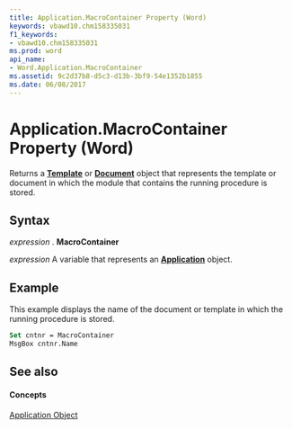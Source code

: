 ```yaml
---
title: Application.MacroContainer Property (Word)
keywords: vbawd10.chm158335031
f1_keywords:
- vbawd10.chm158335031
ms.prod: word
api_name:
- Word.Application.MacroContainer
ms.assetid: 9c2d37b8-d5c3-d13b-3bf9-54e1352b1855
ms.date: 06/08/2017
---
```



# Application.MacroContainer Property (Word)

Returns a  **[Template](Word.Template.md)** or **[Document](Word.Document.md)** object that represents the template or document in which the module that contains the running procedure is stored.


## Syntax

 _expression_ . **MacroContainer**

 _expression_ A variable that represents an **[Application](Word.Application.md)** object.


## Example

This example displays the name of the document or template in which the running procedure is stored.


```vb
Set cntnr = MacroContainer 
MsgBox cntnr.Name
```


## See also


#### Concepts


[Application Object](Word.Application.md)

